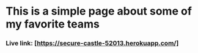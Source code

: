 # This is a simple page about some of my favorite teams

### Live link: [https://secure-castle-52013.herokuapp.com/]
